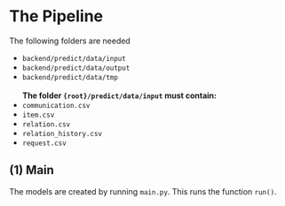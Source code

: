 # The Pipeline
The following folders are needed
- `backend/predict/data/input`
- `backend/predict/data/output`
- `backend/predict/data/tmp`
\
\
**The folder `{root}/predict/data/input` must contain:**
- `communication.csv`
- `item.csv` 
- `relation.csv`   
- `relation_history.csv`
- `request.csv`

## (1) Main
The models are created by running `main.py`. This runs the function `run()`.